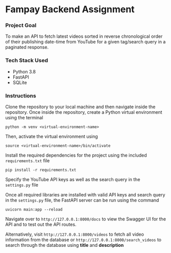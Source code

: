 # Fampay Backend Assignment

### Project Goal

To make an API to fetch latest videos sorted in reverse chronological order of their publishing date-time from YouTube for a given tag/search query in a paginated response.

### Tech Stack Used

* Python 3.8
* FastAPI
* SQLite

### Instructions

Clone the repository to your local machine and then navigate inside the repository.
Once inside the repository, create a Python virtual environment using the terminal

```
python -m venv <virtual-environment-name>
```

Then, activate the virtual environment using

```
source <virtual-environment-name>/bin/activate
```

Install the required dependencies for the project using the included `requirements.txt` file

```
pip install -r requirements.txt
```

Specify the YouTube API keys as well as the search query in the `settings.py` file 

Once all required libraries are installed with valid API keys and search query in the `settings.py` file, the FastAPI server can be run using the command

```
uvicorn main:app --reload
```

Navigate over to `http://127.0.0.1:8000/docs` to view the Swagger UI for the API and to test out the API routes. 

Alternatively, visit `http://127.0.0.1:8000/videos` to fetch all video information from the database or `http://127.0.0.1:8000/search_videos` to search through the database using **title** and **description**

